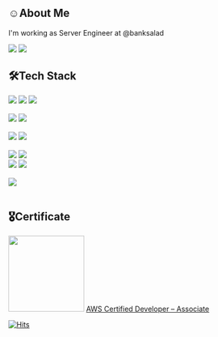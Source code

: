 <div align="left">
  <div>
    <h2> ☺About Me </h3>
    <p> I'm working as Server Engineer at @banksalad </p>
    <a href="https://www.notion.so/mokhs/aedf9020b5274a4eb57ff653528b4574" target="_blank"><img src="https://img.shields.io/badge/Resume-D14836?style=for-the-badge&logo=Notion&logoColor=white"/></a> 
    <a href="https://rnokhs.tistory.com/"  target="_blank"><img src="https://img.shields.io/badge/Blog-FDEE21?style=for-the-badge&logo=Apache&logoColor=black"/></a>
    <p>  </p>
  </div>
  <div>
    <h2>🛠Tech Stack</h2>
    <div>
      <img src="https://img.shields.io/badge/Java-007396?style=for-the-badge&logo=Java&logoColor=white"/>
      <img src="https://img.shields.io/badge/Spring Boot-6DB33F?style=for-the-badge&logo=Spring Boot&logoColor=white"/>
      <img src="https://img.shields.io/badge/Hibernate-59666C?style=for-the-badge&logo=Hibernate&logoColor=white"/> 
    </div>
    <br>
    <div>
      <img src="https://img.shields.io/badge/Go-00ADD8?style=for-the-badge&logo=Go&logoColor=white"/>
      <img src="https://img.shields.io/badge/gRPC-00ADD8?style=for-the-badge&logo=gRPC&logoColor=white"/>
    </div>
    <br>
    <div>
      <img src="https://img.shields.io/badge/Python-3776AB?style=for-the-badge&logo=Python&logoColor=white"/>
      <img src="https://img.shields.io/badge/Django-092E20?style=for-the-badge&logo=Django&logoColor=white"/>      
    </div>
    <br>
    <div>
      <img src="https://img.shields.io/badge/JavaScript-F7DF1E?style=for-the-badge&logo=javascript&logoColor=white"/>
      <img src="https://img.shields.io/badge/TypeScript-3178C6?style=for-the-badge&logo=TypeScript&logoColor=white"/>
    </div>
    <div>
      <img src="https://img.shields.io/badge/Node.js-339933?style=for-the-badge&logo=Node.js&logoColor=white"/>
      <img src="https://img.shields.io/badge/NestJS-E0234E?style=for-the-badge&logo=NestJS&logoColor=white"/>
    </div>
    <br>
    <div>
      <img src="https://img.shields.io/badge/AWS-232F3E?style=for-the-badge&logo=Amazon AWS&logoColor=white"/>
    </div>
  </div>
  <br>
    <h2>🎖Certificate</h3>
  <div>
    <div>
      <img src="https://user-images.githubusercontent.com/72328687/224491121-6ed3d626-aa01-408f-9019-ff2c03785d00.png" width="150" height="150"/>
      <a href="https://www.credly.com/badges/1d2a1125-4fd0-454c-a063-80e80e5f92e9">AWS Certified Developer – Associate </a>
    </div>
    
  </div>
  
</div>

[![Hits](https://hits.seeyoufarm.com/api/count/incr/badge.svg?url=https%3A%2F%2Fgithub.com%2Fmokhs00&count_bg=%2379C83D&title_bg=%23555555&icon=&icon_color=%23E7E7E7&title=hits&edge_flat=false)](https://hits.seeyoufarm.com)
